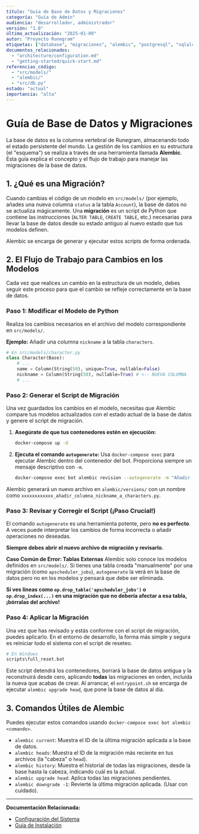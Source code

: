 ```yaml
---
título: "Guía de Base de Datos y Migraciones"
categoría: "Guía de Admin"
audiencia: "desarrollador, administrador"
versión: "1.0"
última_actualización: "2025-01-09"
autor: "Proyecto Runegram"
etiquetas: ["database", "migraciones", "alembic", "postgresql", "sqlalchemy"]
documentos_relacionados:
  - "architecture/configuration.md"
  - "getting-started/quick-start.md"
referencias_código:
  - "src/models/"
  - "alembic/"
  - "src/db.py"
estado: "actual"
importancia: "alta"
---
```


# Guía de Base de Datos y Migraciones

La base de datos es la columna vertebral de Runegram, almacenando todo el estado persistente del mundo. La gestión de los cambios en su estructura (el "esquema") se realiza a través de una herramienta llamada **Alembic**. Esta guía explica el concepto y el flujo de trabajo para manejar las migraciones de la base de datos.

## 1. ¿Qué es una Migración?

Cuando cambias el código de un modelo en `src/models/` (por ejemplo, añades una nueva columna `status` a la tabla `Account`), la base de datos no se actualiza mágicamente. Una **migración** es un script de Python que contiene las instrucciones (`ALTER TABLE`, `CREATE TABLE`, etc.) necesarias para llevar la base de datos desde su estado antiguo al nuevo estado que tus modelos definen.

Alembic se encarga de generar y ejecutar estos scripts de forma ordenada.

## 2. El Flujo de Trabajo para Cambios en los Modelos

Cada vez que realices un cambio en la estructura de un modelo, debes seguir este proceso para que el cambio se refleje correctamente en la base de datos.

### Paso 1: Modificar el Modelo de Python

Realiza los cambios necesarios en el archivo del modelo correspondiente en `src/models/`.

**Ejemplo:** Añadir una columna `nickname` a la tabla `characters`.

```python
# En src/models/character.py
class Character(Base):
    # ...
    name = Column(String(50), unique=True, nullable=False)
    nickname = Column(String(50), nullable=True) # <-- NUEVA COLUMNA
    # ...
```

### Paso 2: Generar el Script de Migración

Una vez guardados los cambios en el modelo, necesitas que Alembic compare tus modelos actualizados con el estado actual de la base de datos y genere el script de migración.

1.  **Asegúrate de que tus contenedores estén en ejecución:**
    ```bash
    docker-compose up -d
    ```

2.  **Ejecuta el comando `autogenerate`:**
    Usa `docker-compose exec` para ejecutar Alembic dentro del contenedor del bot. Proporciona siempre un mensaje descriptivo con `-m`.

    ```bash
    docker-compose exec bot alembic revision --autogenerate -m "Añadir columna nickname a characters"
    ```

Alembic generará un nuevo archivo en `alembic/versions/` con un nombre como `xxxxxxxxxxxx_añadir_columna_nickname_a_characters.py`.

### Paso 3: Revisar y Corregir el Script (¡Paso Crucial!)

El comando `autogenerate` es una herramienta potente, pero **no es perfecto**. A veces puede interpretar los cambios de forma incorrecta o añadir operaciones no deseadas.

**Siempre debes abrir el nuevo archivo de migración y revisarlo.**

**Caso Común de Error: Tablas Externas**
Alembic solo conoce los modelos definidos en `src/models/`. Si tienes una tabla creada "manualmente" por una migración (como `apscheduler_jobs`), `autogenerate` la verá en la base de datos pero no en los modelos y pensará que debe ser eliminada.

**Si ves líneas como `op.drop_table('apscheduler_jobs')` o `op.drop_index(...)` en una migración que no debería afectar a esa tabla, ¡bórralas del archivo!**

### Paso 4: Aplicar la Migración

Una vez que has revisado y estás conforme con el script de migración, puedes aplicarlo. En el entorno de desarrollo, la forma más simple y segura es reiniciar todo el sistema con el script de reseteo.

```bash
# En Windows
scripts\full_reset.bat
```

Este script detendrá los contenedores, borrará la base de datos antigua y la reconstruirá desde cero, aplicando **todas** las migraciones en orden, incluida la nueva que acabas de crear. Al arrancar, el `entrypoint.sh` se encarga de ejecutar `alembic upgrade head`, que pone la base de datos al día.

## 3. Comandos Útiles de Alembic

Puedes ejecutar estos comandos usando `docker-compose exec bot alembic <comando>`.

*   `alembic current`: Muestra el ID de la última migración aplicada a la base de datos.
*   `alembic heads`: Muestra el ID de la migración más reciente en tus archivos (la "cabeza" o `head`).
*   `alembic history`: Muestra el historial de todas las migraciones, desde la base hasta la cabeza, indicando cuál es la actual.
*   `alembic upgrade head`: Aplica todas las migraciones pendientes.
*   `alembic downgrade -1`: Revierte la última migración aplicada. (Usar con cuidado).

---

**Documentación Relacionada:**
- [Configuración del Sistema](../architecture/configuration.md)
- [Guía de Instalación](../getting-started/installation.md)
